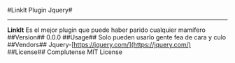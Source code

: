 #LinkIt Plugin Jquery#
***
**LinkIt** Es el mejor plugin que puede haber parido cualquier mamífero
##Version##
0.0.0
##Usage##
Solo pueden usarlo gente fea de cara y culo
##Vendors##
Jquery-[https://jquery.com/](https://jquery.com/)
##License##
Complutense MIT License